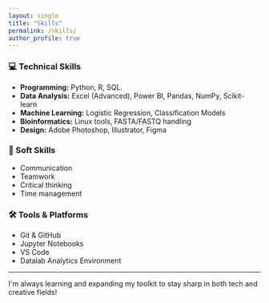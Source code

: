 ```yaml
---
layout: single
title: "Skills"
permalink: /skills/
author_profile: true
---
```


### 💻 Technical Skills

- **Programming:** Python, R, SQL.
- **Data Analysis:** Excel (Advanced), Power BI, Pandas, NumPy, Scikit-learn
- **Machine Learning:** Logistic Regression, Classification Models
- **Bioinformatics:** Linux tools, FASTA/FASTQ handling
- **Design:** Adobe Photoshop, Illustrator, Figma

### 🧠 Soft Skills

- Communication  
- Teamwork  
- Critical thinking  
- Time management

### 🛠️ Tools & Platforms

- Git & GitHub
- Jupyter Notebooks
- VS Code
- Datalab Analytics Environment

---

I'm always learning and expanding my toolkit to stay sharp in both tech and creative fields!
